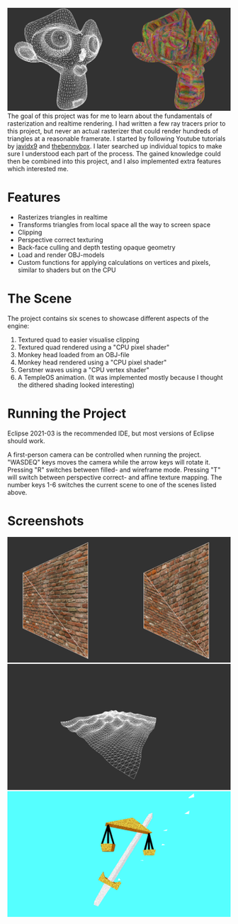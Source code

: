 ![github-small](res/gfx/Showcase1.png)
The goal of this project was for me to learn about the fundamentals of rasterization and realtime rendering. I had written a few ray tracers prior to this project, but never an actual rasterizer that could render hundreds of triangles at a reasonable framerate. I started by following Youtube tutorials by [javidx9](https://www.youtube.com/channel/UC-yuWVUplUJZvieEligKBkA) and [thebennybox](https://www.youtube.com/user/thebennybox). I later searched up individual topics to make sure I understood each part of the process. The gained knowledge could then be combined into this project, and I also implemented extra features which interested me.
# Features
* Rasterizes triangles in realtime
* Transforms triangles from local space all the way to screen space
* Clipping
* Perspective correct texturing
* Back-face culling and depth testing opaque geometry
* Load and render OBJ-models
* Custom functions for applying calculations on vertices and pixels, similar to shaders but on the CPU

# The Scene
The project contains six scenes to showcase different aspects of the engine:
1. Textured quad to easier visualise clipping
2. Textured quad rendered using a "CPU pixel shader"
3. Monkey head loaded from an OBJ-file
4. Monkey head rendered using a "CPU pixel shader"
5. Gerstner waves using a "CPU vertex shader"
6. A TempleOS animation. (It was implemented mostly because I thought the dithered shading looked interesting)

# Running the Project
Eclipse 2021-03 is the recommended IDE, but most versions of Eclipse should work.

A first-person camera can be controlled when running the project. "WASDEQ" keys moves the camera while the arrow keys will rotate it. Pressing "R" switches between filled- and wireframe mode. Pressing "T" will switch between perspective correct- and affine texture mapping. The number keys 1-6 switches the current scene to one of the scenes listed above.

# Screenshots
![github-small](res/gfx/Showcase2.png)
![github-small](res/gfx/Showcase3.png)
![github-small](res/gfx/Showcase4.png)
